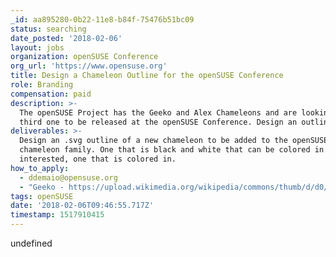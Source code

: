 ```yaml
---
_id: aa895280-0b22-11e8-b84f-75476b51bc09
status: searching
date_posted: '2018-02-06'
layout: jobs
organization: openSUSE Conference
org_url: 'https://www.opensuse.org'
title: Design a Chameleon Outline for the openSUSE Conference
role: Branding
compensation: paid
description: >-
  The openSUSE Project has the Geeko and Alex Chameleons and are looking for a
  third one to be released at the openSUSE Conference. Design an outline of the
deliverables: >-
  Design an .svg outline of a new chameleon to be added to the openSUSE
  chameleon family. One that is black and white that can be colored in and, if
  interested, one that is colored in.
how_to_apply:
  - ddemaio@opensuse.org
  - "Geeko - https://upload.wikimedia.org/wikipedia/commons/thumb/d/d0/OpenSUSE_Logo.svg/1280px-OpenSUSE_Logo.svg.png\r\nAlex - https://events.opensuse.org/system/conferences/logos/000/000/044/original/alext.png"
tags: openSUSE
date: '2018-02-06T09:46:55.717Z'
timestamp: 1517910415
---
```

undefined
